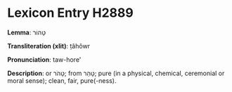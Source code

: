 # Lexicon Entry H2889

**Lemma**: טָהוֹר

**Transliteration (xlit)**: ṭâhôwr

**Pronunciation**: taw-hore'

**Description**:
or טָהֹר; from טָהֵר; pure (in a physical, chemical, ceremonial or moral sense); clean, fair, pure(-ness).
